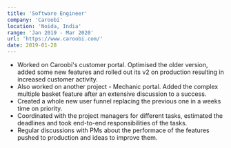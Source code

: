 ```yaml
---
title: 'Software Engineer'
company: 'Caroobi'
location: 'Noida, India'
range: 'Jan 2019 - Mar 2020'
url: 'https://www.caroobi.com/'
date: 2019-01-28
---
```


- Worked on Caroobi's customer portal. Optimised the older version, added some new features and rolled out its v2 on production resulting in increased customer activity.
- Also worked on another project - Mechanic portal. Added the complex multiple basket feature after an extensive discussion to a success.
- Created a whole new user funnel replacing the previous one in a weeks time on priority.
- Coordinated with the project managers for different tasks, estimated the deadlines and took end-to-end responsibilities of the tasks.
- Regular discussions with PMs about the performace of the features pushed to production and ideas to improve them.
